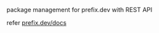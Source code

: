 package management for prefix.dev with REST API 

refer [prefix.dev/docs](https://prefix.dev/docs/prefix/api)
